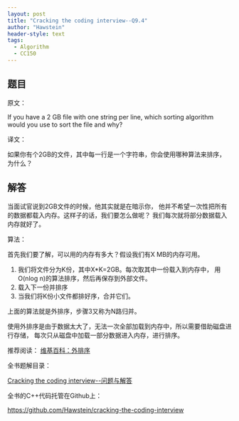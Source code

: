 ```yaml
---
layout: post
title: "Cracking the coding interview--Q9.4"
author: "Hawstein"
header-style: text
tags:
  - Algorithm
  - CC150
---
```


## 题目

原文：

If you have a 2 GB file with one string per line, which sorting 
algorithm would you use to sort the file and why?

译文：

如果你有个2GB的文件，其中每一行是一个字符串，你会使用哪种算法来排序，为什么？

## 解答

当面试官说到2GB文件的时候，他其实就是在暗示你，
他并不希望一次性把所有的数据都载入内存。这样子的话，我们要怎么做呢？
我们每次就将部分数据载入内存就好了。

算法：

首先我们要了解，可以用的内存有多大？假设我们有X MB的内存可用。

1. 我们将文件分为K份，其中X*K=2GB。每次取其中一份载入到内存中，
用O(nlog n)的算法排序，然后再保存到外部文件。
1. 载入下一份并排序
1. 当我们将K份小文件都排好序，合并它们。

上面的算法就是外排序，步骤3又称为N路归并。

使用外排序是由于数据太大了，无法一次全部加载到内存中，所以需要借助磁盘进行存储，
每次只从磁盘中加载一部分数据进入内存，进行排序。

推荐阅读：
[维基百科：外排序](http://zh.wikipedia.org/wiki/%E5%A4%96%E6%8E%92%E5%BA%8F)

全书题解目录：

[Cracking the coding interview--问题与解答](/2013/03/14/ctci-solutions-contents/)

全书的C++代码托管在Github上：

<https://github.com/Hawstein/cracking-the-coding-interview>


